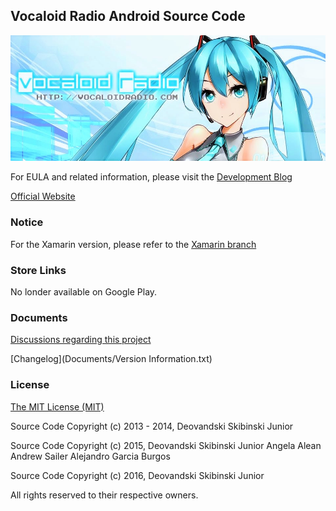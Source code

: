 ## Vocaloid Radio Android Source Code
![](/Documents/VocaloidRadioLogo.jpg)

For EULA and related information, please visit the [Development Blog](http://www.vocaloidradioapp.blogspot.com/)

[Official Website](http://vocaloidradio.com/)

### Notice

For the Xamarin version, please refer to the [Xamarin branch](https://github.com/Deovandski/Vocaloid_Radio_Android/tree/Xamarin)

### Store Links

No londer available on Google Play.

### Documents
[Discussions regarding this project](Documents/Discussions.md)

[Changelog](Documents/Version Information.txt)

### License
[The MIT License (MIT)](Documents/LICENSE.md)

Source Code Copyright (c) 2013 - 2014, Deovandski Skibinski Junior

Source Code Copyright (c) 2015,
Deovandski Skibinski Junior
Angela Alean
Andrew Sailer
Alejandro Garcia Burgos

Source Code Copyright (c) 2016, Deovandski Skibinski Junior

All rights reserved to their respective owners.
